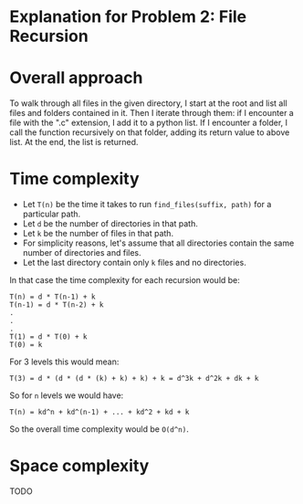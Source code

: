 # Explanation for Problem 2: File Recursion

# Overall approach
To walk through all files in the given directory, I start at the root and list all files and
folders contained in it. Then I iterate through them: if I encounter a file with the ".c" 
extension, I add it to a python list. If I encounter a folder, I call the function recursively
on that folder, adding its return value to above list. At the end, the list is returned.

# Time complexity
- Let `T(n)` be the time it takes to run `find_files(suffix, path)` for a particular path.
- Let `d` be the number of directories in that path. 
- Let `k` be the number of files in that path.
- For simplicity reasons, let's assume that all directories contain the same number of
directories and files. 
- Let the last directory contain only `k` files and no directories.

In that case the time complexity for each recursion would be:

```
T(n) = d * T(n-1) + k
T(n-1) = d * T(n-2) + k
.
.
.
T(1) = d * T(0) + k
T(0) = k
```
For 3 levels this would mean:

`T(3) = d * (d * (d * (k) + k) + k) + k = d^3k + d^2k + dk + k`

So for `n` levels we would have:

`T(n) = kd^n + kd^(n-1) + ... + kd^2 + kd + k`

So the overall time complexity would be `O(d^n)`.

# Space complexity
TODO